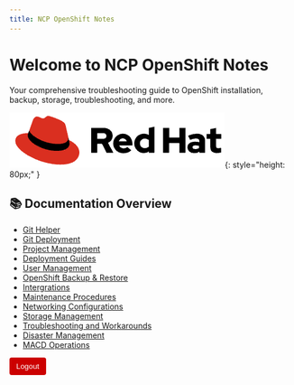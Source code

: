 ```yaml
---
title: NCP OpenShift Notes
---
```


# Welcome to NCP OpenShift Notes

Your comprehensive troubleshooting guide to OpenShift installation, backup, storage, troubleshooting, and more.

![Red Hat Logo](images/logowhite.png){: style="height: 80px;" }

## 📚 Documentation Overview

- [Git Helper](git-helper/ncd-git-backup.md)
- [Git Deployment](git-helper/Deployment/git-server-deployment.md)
- [Project Management](openshift/projectmanagement/scope.md)
- [Deployment Guides](openshift/deployment/automation/nokia-site-config-fixes.md)
- [User Management](openshift/usermanagement/user-management.md)
- [OpenShift Backup & Restore](openshift/backup-restore/ACM-GEO-RED.md)
- [Intergrations](openshift/Intergration/syslog.md)
- [Maintenance Procedures](openshift/maintenace/cluster-stop-start.md)
- [Networking Configurations](openshift/networking/metalb-troubleshooting.md)
- [Storage Management](openshift/storagemanagement/ceph-rebalanceissue.md)
- [Troubleshooting and Workarounds](openshift/troubleshooting/ncomsa.md)
- [Disaster Management](openshift/disaster-management/infra-manager-redeployment/index.md)
- [MACD Operations](MACD-Operations/MACD-management/scope.md)




<button onclick="sessionStorage.removeItem('authenticated'); location.reload();"
        style="padding: 8px 12px; background-color: #cc0000; color: white; border: none; border-radius: 4px; cursor: pointer;">
  Logout
</button>